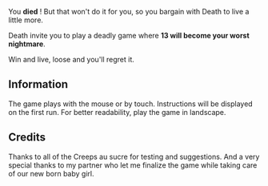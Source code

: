 You **died** !
But that won't do it for you, so you bargain with Death to live a little more.

Death invite you to play a deadly game where **13 will become your worst nightmare**.

Win and live, loose and you'll regret it.

## Information

The game plays with the mouse or by touch.
Instructions will be displayed on the first run.
For better readability, play the game in landscape.

## Credits

Thanks to all of the Creeps au sucre for testing and suggestions.
And a very special thanks to my partner who let me finalize the game while taking care of our new born baby girl.